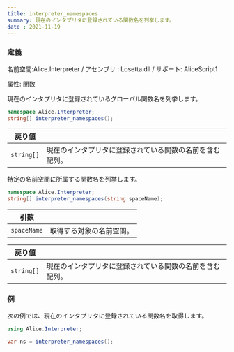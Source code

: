 ```yaml
---
title: interpreter_namespaces
summary: 現在のインタプリタに登録されている関数名を列挙します。
date : 2021-11-19
---
```

### 定義
名前空間:Alice.Interpreter / アセンブリ : Losetta.dll / サポート: AliceScript1

属性: 関数

現在のインタプリタに登録されているグローバル関数名を列挙します。

```cs title="AliceScript"
namespace Alice.Interpreter;
string[] interpreter_namespaces();
```

|戻り値| |
|-|-|
|`string[]`|現在のインタプリタに登録されている関数の名前を含む配列。|

特定の名前空間に所属する関数名を列挙します。

```cs title="AliceScript"
namespace Alice.Interpreter;
string[] interpreter_namespaces(string spaceName);
```

|引数| |
|-|-|
|`spaceName`|取得する対象の名前空間。|

|戻り値| |
|-|-|
|`string[]`|現在のインタプリタに登録されている関数の名前を含む配列。|

### 例
次の例では、現在のインタプリタに登録されている関数名を取得します。

```cs title="AliceScript"
using Alice.Interpreter;

var ns = interpreter_namespaces();
```